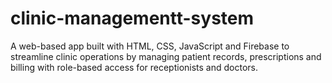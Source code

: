 # clinic-managementt-system
A web-based app built with HTML, CSS, JavaScript and Firebase to streamline clinic operations by managing patient records, prescriptions and billing with role-based access for receptionists and doctors.
